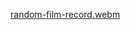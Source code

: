 
[random-film-record.webm](https://github.com/dzhoshua/android-dev/assets/118795314/2116352b-403d-4961-809d-ad02645f3ef9)

